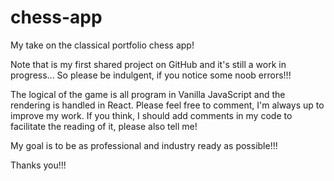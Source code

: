 # chess-app
My take on the classical portfolio chess app!

Note that is my first shared project on GitHub and it's still a work in progress...
So please be indulgent, if you notice some noob errors!!!

The logical of the game is all program in Vanilla JavaScript and the rendering is handled in React.
Please feel free to comment, I'm always up to improve my work. 
If you think, I should add comments in my code to facilitate the reading of it, please also tell me!

My goal is to be as professional and industry ready as possible!!!

Thanks you!!!

